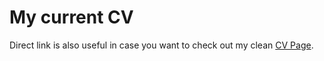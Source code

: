 # My current CV

Direct link is also useful in case you want to check out my clean [CV Page](https://lubomirqa.github.io/resume/).
